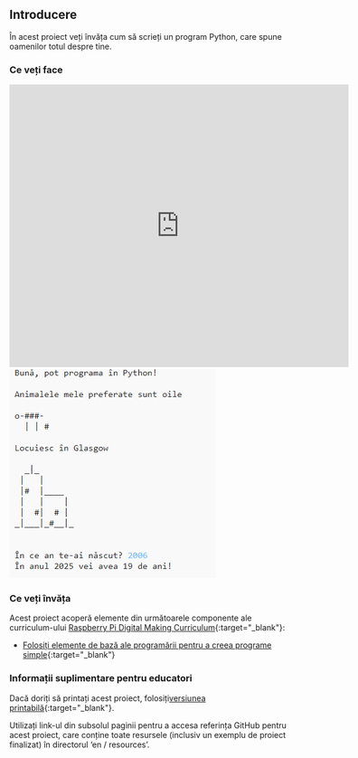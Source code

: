 ## Introducere

În acest proiect veți învăța cum să scrieți un program Python, care spune oamenilor totul despre tine.

### Ce veți face

<div class="trinket">
  <iframe src="https://trinket.io/embed/python/a1f663ae0d?outputOnly=true&start=result" width="600" height="500" frameborder="0" marginwidth="0" marginheight="0" allowfullscreen>
  </iframe>
  <img src="images/me-final.png">
</div>

### Ce veți învăța

Acest proiect acoperă elemente din următoarele componente ale curriculum-ului [Raspberry Pi Digital Making Curriculum](http://rpf.io/curriculum){:target="_blank"}:

+ [Folosiți elemente de bază ale programării pentru a creea programe simple](https://www.raspberrypi.org/curriculum/programming/creator){:target="_blank"}

### Informații suplimentare pentru educatori

Dacă doriți să printați acest proiect, folosiți[versiunea printabilă](https://projects.raspberrypi.org/en/projects/about-me/print){:target="_blank"}.

Utilizați link-ul din subsolul paginii pentru a accesa referința GitHub pentru acest proiect, care conține toate resursele (inclusiv un exemplu de proiect finalizat) în directorul ‘en / resources’.